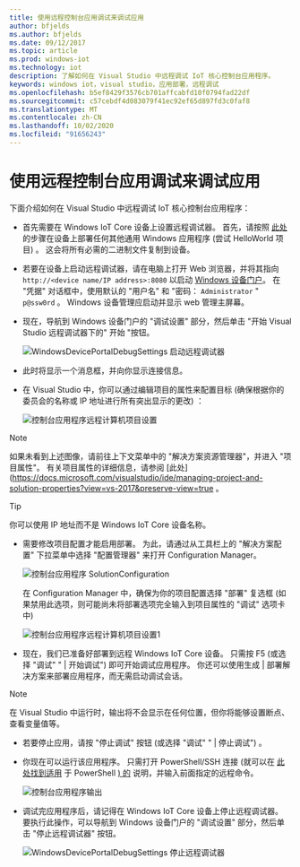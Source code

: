 ```yaml
---
title: 使用远程控制台应用调试来调试应用
author: bfjelds
ms.author: bfjelds
ms.date: 09/12/2017
ms.topic: article
ms.prod: windows-iot
ms.technology: iot
description: 了解如何在 Visual Studio 中远程调试 IoT 核心控制台应用程序。
keywords: windows iot，visual studio，应用部署，远程调试
ms.openlocfilehash: b5ef8429f3576cb701affcabfd10f0794fad22df
ms.sourcegitcommit: c57cebdf4d083079f41ec92ef65d897fd3c0faf8
ms.translationtype: MT
ms.contentlocale: zh-CN
ms.lasthandoff: 10/02/2020
ms.locfileid: "91656243"
---
```

# <a name="debug-your-app-using-remote-console-app-debugging"></a>使用远程控制台应用调试来调试应用

下面介绍如何在 Visual Studio 中远程调试 IoT 核心控制台应用程序：

* 首先需要在 Windows IoT Core 设备上设置远程调试器。 首先，请按照 [此处](AppDeployment.md) 的步骤在设备上部署任何其他通用 Windows 应用程序 (尝试 HelloWorld 项目) 。 这会将所有必需的二进制文件复制到设备。

* 若要在设备上启动远程调试器，请在电脑上打开 Web 浏览器，并将其指向 `http://<device name/IP address>:8080` 以启动 [Windows 设备门户](../manage-your-device/DevicePortal.md)。 在 "凭据" 对话框中，使用默认的 "用户名" 和 "密码： `Administrator` " `p@ssw0rd` 。 Windows 设备管理应启动并显示 web 管理主屏幕。

* 现在，导航到 Windows 设备门户的 "调试设置" 部分，然后单击 "开始 Visual Studio 远程调试器下的" 开始 "按钮。

    ![WindowsDevicePortalDebugSettings 启动远程调试器](../media/Console/device_portal_start_debugger.png)

* 此时将显示一个消息框，并向你显示连接信息。

*  在 Visual Studio 中，你可以通过编辑项目的属性来配置目标 (确保根据你的委员会的名称或 IP 地址进行所有突出显示的更改) ：

    ![控制台应用程序远程计算机项目设置](../media/Console/console_project_settings.png)

> [!NOTE]
> 如果未看到上述图像，请前往上下文菜单中的 "解决方案资源管理器"，并进入 "项目属性"。 有关项目属性的详细信息，请参阅 [此处] (https://docs.microsoft.com/visualstudio/ide/managing-project-and-solution-properties?view=vs-2017&preserve-view=true 。

> [!TIP]
> 你可以使用 IP 地址而不是 Windows IoT Core 设备名称。

* 需要修改项目配置才能启用部署。  为此，请通过从工具栏上的 "解决方案配置" 下拉菜单中选择 "配置管理器" 来打开 Configuration Manager。

    ![控制台应用程序 SolutionConfiguration](../media/Console/configuration_management.png)

    在 Configuration Manager 中，确保为你的项目配置选择 "部署" 复选框 (如果禁用此选项，则可能尚未将部署选项完全输入到项目属性的 "调试" 选项卡中) 

    ![控制台应用程序远程计算机项目设置1](../media/Console/deploy_checkbox.png)

* 现在，我们已准备好部署到远程 Windows IoT Core 设备。 只需按 F5 (或选择 "调试" " \| 开始调试") 即可开始调试应用程序。 你还可以使用生成 \| 部署解决方案来部署应用程序，而无需启动调试会话。

> [!NOTE]
> 在 Visual Studio 中运行时，输出将不会显示在任何位置，但你将能够设置断点、查看变量值等。

* 若要停止应用，请按 "停止调试" 按钮 (或选择 "调试" " \| 停止调试") 。

* 你现在可以运行该应用程序。  只需打开 PowerShell/SSH 连接 (就可以在 [此处找到适用](../connect-your-device/PowerShell.md) 于 PowerShell [) 的](../connect-your-device/SSH.md) 说明，并输入前面指定的远程命令。

    ![控制台应用程序输出](../media/Console/console_output.png)

* 调试完应用程序后，请记得在 Windows IoT Core 设备上停止远程调试器。 要执行此操作，可以导航到 Windows 设备门户的 "调试设置" 部分，然后单击 "停止远程调试器" 按钮。

    ![WindowsDevicePortalDebugSettings 停止远程调试器](../media/Console/device_portal_stop_debugger.PNG)
